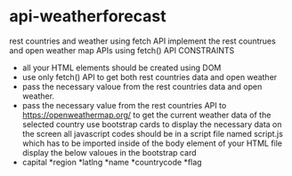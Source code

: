 # api-weatherforecast
rest countries and weather using fetch API
implement the rest countrues and open weather map APIs using fetch() API
CONSTRAINTS
* all your HTML elements should be created using DOM
* use only fetch() API to get both rest countries data and open weather
* pass the necessary valoue from the rest countries data and open weather.
* pass the necessary value from the rest countries API to https://openweathermap.org/ to get the current weather data of the selected country 
use bootstrap cards to display the necessary data on the screen
all javascript codes should be in a script file named script.js which has to be imported inside of the body element of your HTML file
display the below valoues in the bootstrap card
* capital *region *latlng *name *countrycode *flag
